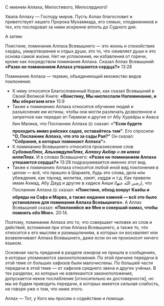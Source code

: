 С именем Аллаха, Милостивого, Милосердного!

Хвала Аллаху — Господу миров. Пусть Аллах благословит и приветствует нашего Пророка Мухаммада, его семью, сподвижников и тех, кто последовал за ними искренне вплоть до Судного дня.

А затем:

Поистине, поминание Аллаха Всевышнего — это жизнь и спокойствие сердец,  умиротворение и отдых души, это то, что оживляет души и это основа самой жизни. Нет ни успокоения, ни избавления от горечи, кроме как посредством поминания Аллаха. Сказал Аллах Всевышний: **«Разве не поминанием Аллаха утешаются сердца?»** 13:28

Поминание Аллаха — термин, объединяющий множество видов поклонения.

- К нему относится Благословенный Коран, как сказал Всевышний в Своей Великой Книге: **«Воистину, Мы ниспослали Напоминание, и Мы оберегаем его»** 15:9
- Также к поминанию Аллаха относится обучение людей и разъяснение им истины, чтобы они могли различать дозволенное и запретное как передал ат-Тирмизи и другие от Абу Хурейры и Анаса бин Малика, что Посланник Аллаха ﷺ сказал: «**"Если будете проходить мимо райских садов, оставайтесь там"**. Его спросили: **"О, Посланник Аллаха, что это за сады Рая?"** Он сказал: **"Собрания, в которых поминают Аллаха"**».
- К поминанию Всевышнего относится произнесение слов ***СубханаЛлах, АльхамдулиЛлях, Аллаху Акбар** и **ля иляха илляЛлах.*** И в словах Всевышнего: **«Разве не поминанием Аллаха утешаются сердца?»** 13:28 подразумевается именно этот вид.
- Также к поминанию Аллаха относится любой иной вид поклонения в целом — всё, что пришло в Шариате, будь это слова, дела или убеждения, как *таухид*, молитва, *закят*, *хаддж* и т.д. Как привели имам Ахмад, Абу Дауд и другие в хадисе Аиши ‎(رضي الله عنها), что Посланник Аллаха ﷺ сказал: **«Поистине, обход вокруг Каабы и обряды на Сафа и Марва, а также кидание камней — всё это было установлено для поминания Аллаха Всевышнего»**. А Аллах Всевышний сказал: **«Поклоняйся же Мне и совершай намаз, чтобы помнить обо Мне».** 20:14.

Поэтому, поминание Аллаха это то, что совершает человек из слов и действий, вспоминая при этом Аллаха Всевышнего, а также то, что относится к его мыслям и размышлениям, в которых он восхваляет или возвеличивает Аллаха Всевышнего, даже если он не произносит ничего языком.

Основная часть преданий в разделе *азкаров* не пришла в сообщениях, в которых упоминаются законоположения. По этой причине передачи в этой теме от больших хафизов были малочислены. По большей части передачи в этой теме — от хафизов среднего звена и других учёных. В тех разделах, из которых не извлекаются законоположения, допускается некое послабление [относительно их достоверности], но мы не будем приводить передачи, в которых имеется сильная слабость, не говоря уже о том, что ниже этого.

Аллах — Тот, у Кого мы просим о содействии и помощи.
